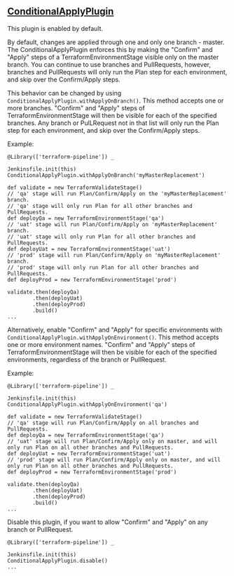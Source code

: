## [ConditionalApplyPlugin](../src/ConditionalApplyPlugin.groovy)

This plugin is enabled by default.

By default, changes are applied through one and only one branch - master.  The ConditionalApplyPlugin enforces this by making the "Confirm" and "Apply" steps of a TerraformEnvironmentStage visible only on the master branch.  You can continue to use branches and PullRequests, however, branches and PullRequests will only run the Plan step for each environment, and skip over the Confirm/Apply steps.

This behavior can be changed by using `ConditionalApplyPlugin.withApplyOnBranch()`.  This method accepts one or more branches.  "Confirm" and "Apply" steps of TerraformEnvironmentStage will then be visible for each of the specified branches.  Any branch or PulLRequest not in that list will only run the Plan step for each environment, and skip over the Confirm/Apply steps.

Example:

```
@Library(['terraform-pipeline']) _

Jenkinsfile.init(this)
ConditionalApplyPlugin.withApplyOnBranch('myMasterReplacement')

def validate = new TerraformValidateStage()
// 'qa' stage will run Plan/Confirm/Apply on the 'myMasterReplacement' branch.
// 'qa' stage will only run Plan for all other branches and PullRequests.
def deployQa = new TerraformEnvironmentStage('qa')
// 'uat' stage will run Plan/Confirm/Apply on 'myMasterReplacement' branch.
// 'uat' stage will only run Plan for all other branches and PullRequests.
def deployUat = new TerraformEnvironmentStage('uat')
// 'prod' stage will run Plan/Confirm/Apply on 'myMasterReplacement' branch.
// 'prod' stage will only run Plan for all other branches and PullRequests.
def deployProd = new TerraformEnvironmentStage('prod')

validate.then(deployQa)
        .then(deployUat)
        .then(deployProd)
        .build()
...
```

Alternatively, enable "Confirm" and "Apply" for specific environments with `ConditionalApplyPlugin.withApplyOnEnvironment()`.  This method accepts one or more environment names.  "Confirm" and "Apply" steps of TerraformEnvironmentStage will then be visible for each of the specified environments, regardless of the branch or PullRequest.

Example:

```
@Library(['terraform-pipeline']) _

Jenkinsfile.init(this)
ConditionalApplyPlugin.withApplyOnEnvironment('qa')

def validate = new TerraformValidateStage()
// 'qa' stage will run Plan/Confirm/Apply on all branches and PullRequests.
def deployQa = new TerraformEnvironmentStage('qa')
// 'uat' stage will run Plan/Confirm/Apply only on master, and will only run Plan on all other branches and PullRequests.
def deployUat = new TerraformEnvironmentStage('uat')
// 'prod' stage will run Plan/Confirm/Apply only on master, and will only run Plan on all other branches and PullRequests.
def deployProd = new TerraformEnvironmentStage('prod')

validate.then(deployQa)
        .then(deployUat)
        .then(deployProd)
        .build()
...
```

Disable this plugin, if you want to allow "Confirm" and "Apply" on any branch or PullRequest.

```
@Library(['terraform-pipeline']) _

Jenkinsfile.init(this)
ConditionalApplyPlugin.disable()
...
```

